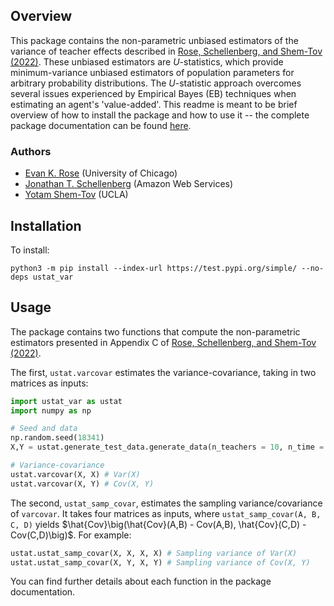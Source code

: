 ## Overview

This package contains the non-parametric unbiased estimators of the variance of teacher effects described in [Rose, Schellenberg, and Shem-Tov (2022)](https://www.nber.org/papers/w30274). These unbiased estimators are $U$-statistics, which provide minimum-variance unbiased estimators of population parameters for arbitrary probability distributions. The $U$-statistic approach overcomes several issues experienced by Empirical Bayes (EB) techniques when estimating an agent's 'value-added'.
This readme is meant to be brief overview of how to install the package and how to use it -- the complete package documentation can be found [here](https://ustat-var.readthedocs.io/en/latest/).
### Authors

-   [Evan K. Rose](https://ekrose.github.io/) (University of Chicago)
-   [Jonathan T. Schellenberg](https://sites.google.com/view/jonathanschellenberg/) (Amazon Web Services)
-   [Yotam Shem-Tov](https://yotamshemtov.github.io/) (UCLA)

## Installation

To install:

```         
python3 -m pip install --index-url https://test.pypi.org/simple/ --no-deps ustat_var
```

## Usage

The package contains two functions that compute the non-parametric estimators presented in Appendix C of [Rose, Schellenberg, and Shem-Tov (2022)](https://www.nber.org/papers/w30274).

The first, `ustat.varcovar` estimates the variance-covariance, taking in two matrices as inputs:

``` python
import ustat_var as ustat
import numpy as np

# Seed and data
np.random.seed(18341)
X,Y = ustat.generate_test_data.generate_data(n_teachers = 10, n_time = 5, n_arrays = 2, var_fixed = 1, var_noise = 1.0, cov_factor = 0.5)

# Variance-covariance
ustat.varcovar(X, X) # Var(X)
ustat.varcovar(X, Y) # Cov(X, Y)
```

The second, `ustat_samp_covar`, estimates the sampling variance/covariance of `varcovar`. It takes four matrices as inputs, where `ustat_samp_covar(A, B, C, D)` yields $\hat{Cov}\big(\hat{Cov}(A,B) - Cov(A,B), \hat{Cov}(C,D) - Cov(C,D)\big)$. For example:

``` python
ustat.ustat_samp_covar(X, X, X, X) # Sampling variance of Var(X)
ustat.ustat_samp_covar(X, Y, X, Y) # Sampling variance of Cov(X, Y)
```

You can find further details about each function in the package documentation.
